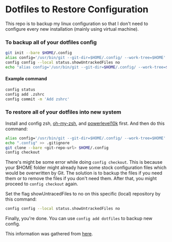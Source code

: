 # Dotfiles to Restore Configuration

This repo is to backup my linux configuration so that I don't need to configure every new installation (mainly using virtual machine).

### To backup all of your dotfiles config
```bash
git init --bare $HOME/.config
alias config='/usr/bin/git --git-dir=$HOME/.config/ --work-tree=$HOME'
config config --local status.showUntrackedFiles no
echo "alias config='/usr/bin/git --git-dir=$HOME/.config/ --work-tree=$HOME'" >> $HOME/.zshrc
```

#### Example command
```bash
config status
config add .zshrc
config commit -m 'Add zshrc'
```

### To restore all of your dotfiles into new system
Install and config zsh, [oh-my-zsh](https://github.com/ohmyzsh/ohmyzsh), and [powerlevel10k](https://github.com/romkatv/powerlevel10k) first. And then do this command:
```bash
alias config='/usr/bin/git --git-dir=$HOME/.config/ --work-tree=$HOME'
echo ".config" >> .gitignore
git clone --bare <git-repo-url> $HOME/.config
config checkout
```
There's might be some error while doing `config checkout`. This is because your $HOME folder might already have some stock configuration files which would be overwritten by Git.
The solution is to backup the files if you need them or to remove the files if you don't need them.
After that, you might proceed to `config checkout` again.

Set the flag showUntracedFiles to no on this specific (local) repository by this command:
```bash
config config --local status.showUntrackedFiles no
```
Finally, you're done. You can use `config add dotfiles` to backup new config.

This information was gathered from [here](https://www.atlassian.com/git/tutorials/dotfiles).
